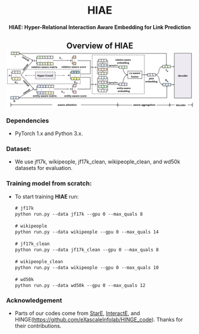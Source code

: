 <h1 align="center">
  HIAE
</h1>
<h4 align="center">HIAE: Hyper-Relational Interaction Aware Embedding for Link Prediction</h4>
<h2 align="center">
  Overview of HIAE
  <img align="center"  src="./overview.png" alt="...">
</h2>

### Dependencies

- PyTorch 1.x and Python 3.x.

### Dataset:

- We use jf17k,  wikipeople, jf17k_clean, wikipeople_clean, and wd50k datasets for evaluation. 

### Training model from scratch:

- To start training **HIAE** run:

  ```shell
  # jf17k
  python run.py --data jf17k --gpu 0 --max_quals 8
  
  # wikipeople
  python run.py --data wikipeople --gpu 0 --max_quals 14
  
  # jf17k_clean
  python run.py --data jf17k_clean --gpu 0 --max_quals 8
  
  # wikipeople_clean
  python run.py --data wikipeople --gpu 0 --max_quals 10
  
  # wd50k
  python run.py --data wd50k --gpu 0 --max_quals 12
  
### Acknowledgement

- Parts of our codes come from [StarE](https://github.com/migalkin/StarE), [InteractE](https://github.com/malllabiisc/InteractE), and HINGE(https://github.com/eXascaleInfolab/HINGE_code). Thanks for their contributions.



